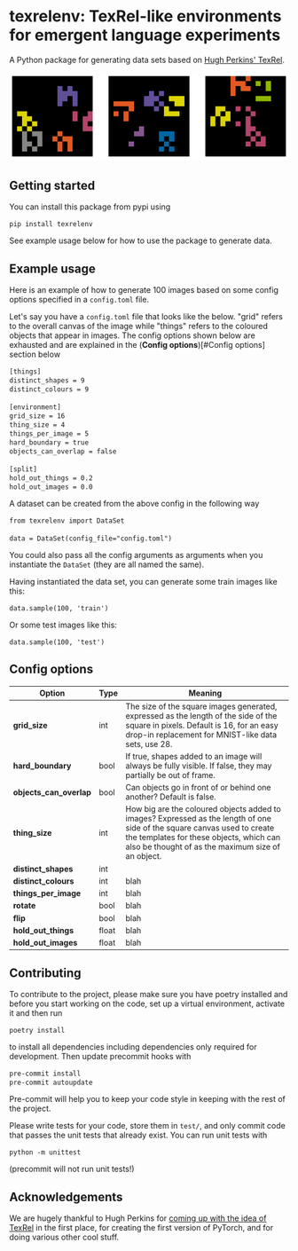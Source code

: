# texrelenv: TexRel-like environments for emergent language experiments

A Python package for generating data sets based on [Hugh Perkins' TexRel](https://arxiv.org/abs/2105.12804).

![3 example images of the data generated by this library](https://github.com/nicholasbailey87/texrel-like-environments/raw/83304b584ed55cb9306fbc11527d4289abe8527b/example.png "Examples")

## Getting started

You can install this package from pypi using

```
pip install texrelenv
```

See example usage below for how to use the package to generate data.

## Example usage

Here is an example of how to generate 100 images based on some config options specified in a `config.toml` file.

Let's say you have a `config.toml` file that looks like the below. "grid" refers to the overall canvas of the image while "things" refers to the coloured objects that appear in images. The config options shown below are exhausted and are explained in the (**Config options**)[#Config options] section below

```
[things]
distinct_shapes = 9
distinct_colours = 9

[environment]
grid_size = 16
thing_size = 4
things_per_image = 5
hard_boundary = true
objects_can_overlap = false

[split]
hold_out_things = 0.2
hold_out_images = 0.0
```

A dataset can be created from the above config in the following way

```
from texrelenv import DataSet

data = DataSet(config_file="config.toml")
```

You could also pass all the config arguments as arguments when you instantiate the `DataSet` (they are all named the same).

Having instantiated the data set, you can generate some train images like this:

```
data.sample(100, 'train')
```

Or some test images like this:

```
data.sample(100, 'test')
```

## Config options

| Option   | Type | Meaning|
|----------|------|--------|
| **grid_size** | int  | The size of the square images generated, expressed as the length of the side of the square in pixels. Default is 16, for an easy drop-in replacement for MNIST-like data sets, use 28.   |
| **hard_boundary** | bool  | If true, shapes added to an image will always be fully visible. If false, they may partially be out of frame. |
| **objects_can_overlap** | bool  | Can objects go in front of or behind one another? Default is false.  |
| **thing_size** | int  | How big are the coloured objects added to images? Expressed as the length of one side of the square canvas used to create the templates for these objects, which can also be thought of as the maximum size of an object. |
| **distinct_shapes** | int  |  |
| **distinct_colours** | int  | blah   |
| **things_per_image** | int  | blah   |
| **rotate** | bool  | blah   |
| **flip** | bool  | blah   |
| **hold_out_things** | float  | blah   |
| **hold_out_images** | float  | blah   |

## Contributing

To contribute to the project, please make sure you have poetry installed and before you start working on the code, set up a virtual environment, activate it and then run

```
poetry install
```

to install all dependencies including dependencies only required for development. Then update precommit hooks with

```
pre-commit install
pre-commit autoupdate
```

Pre-commit will help you to keep your code style in keeping with the rest of the project.

Please write tests for your code, store them in `test/`, and only commit code that passes the unit tests that already exist. You can run unit tests with

```
python -m unittest
```

(precommit will not run unit tests!)

## Acknowledgements

We are hugely thankful to Hugh Perkins for [coming up with the idea of TexRel](https://arxiv.org/abs/2105.12804) in the first place, for creating the first version of PyTorch, and for doing various other cool stuff.
